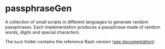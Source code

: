 # passphraseGen

A collection of small scripts in different languages to generate random passphrases. Each implementation produces a passphrase made of random words, digits and special characters.

The `bash` folder contains the reference Bash version ([see documentation](bash/README.md)).
